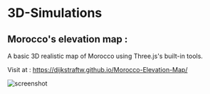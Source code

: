 # 3D-Simulations





## Morocco's elevation map : 

A basic 3D realistic map of Morocco using Three.js's built-in tools. 

Visit at : https://dijkstraftw.github.io/Morocco-Elevation-Map/


![screenshot](https://user-images.githubusercontent.com/28862912/170831768-ff6ea9d2-ff42-4375-bf71-625ee2a4ebe4.png)
